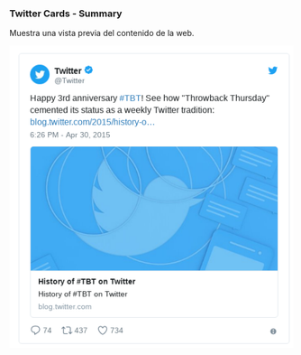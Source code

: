 ### Twitter Cards - Summary

Muestra una vista previa del contenido de la web.  

![](assets/twitter_card.png)
